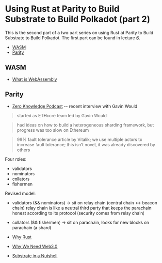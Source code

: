 # Using Rust at Parity to Build Substrate to Build Polkadot (part 2)

This is the second part of a two part series on using Rust at Parity to Build Substrate to Build Polkadot. The first part can be found in lecture [6](../6/lecture.md).

* [WASM](#wasm)
* [Parity](#parity)

## WASM <a name ="wasm"></a>

* [What is WebAssembly](https://developer.mozilla.org/en-US/docs/Learn)

## Parity <a name="parity"><a/>

* [Zero Knowledge Podcast](https://www.zeroknowledge.fm/46) -- recent interview with Gavin Would

> started as ETHcore team led by Gavin Would

> had ideas on how to build a heterogeneous sharding framework, but progress was too slow on Ethereum

> 99% fault tolerance article by Vitalik; we use multiple actors to increase fault tolerance; this isn't novel, it was already discovered by others

Four roles:
* validators
* nominators
* collators
* fishermen

Revised model:
* validators (&& nominators)
    -> sit on relay chain (central chain <-> beacon chain)
relay chain is like a neutral third party that keeps the parachain honest according to its protocol (security comes from relay chain)
* collators (&& fishermen)
    -> sit on parachain, looks for new blocks on parachain (a shard)

* [Why Rust](https://medium.com/paritytech/why-rust-846fd3320d3f)
* [Why We Need Web3.0](https://medium.com/@gavofyork/why-we-need-web-3-0-5da4f2bf95abs)
* [Substrate in a Nutshell](https://www.parity.io/substrate-in-a-nutshell/)